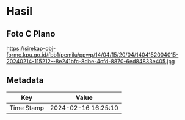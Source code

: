 # Hasil

## Foto C Plano

https://sirekap-obj-formc.kpu.go.id/fbb1/pemilu/ppwp/14/04/15/20/04/1404152004015-20240214-115212--8e241bfc-8dbe-4cfd-8870-6ed84833e405.jpg


## Metadata

| Key        | Value               |
| ---------- | ------------------- |
| Time Stamp | 2024-02-16 16:25:10 |



